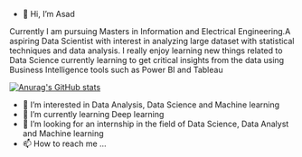 - 👋 Hi, I’m Asad 

Currently I am pursuing Masters in Information and Electrical Engineering.A aspiring Data Scientist with interest in analyzing large dataset with statistical techniques and data analysis.
I really enjoy learning new things related to Data Science currently learning to get critical insights from the data using Business Intelligence tools such as Power BI and Tableau

[![Anurag's GitHub stats](https://github-readme-stats.vercel.app/api?username=asadkhan5456 )](https://github.com/anuraghazra/github-readme-stats)


- 👀 I’m interested in Data Analysis, Data Science and Machine learning
- 🌱 I’m currently learning Deep learning 
- 💞️ I’m looking for an internship in the field of Data Science, Data Analyst and Machine learning 
- 📫 How to reach me ...

<!---
asadkhan5456/asadkhan5456 is a ✨ special ✨ repository because its `README.md` (this file) appears on your GitHub profile.
You can click the Preview link to take a look at your changes.
--->
